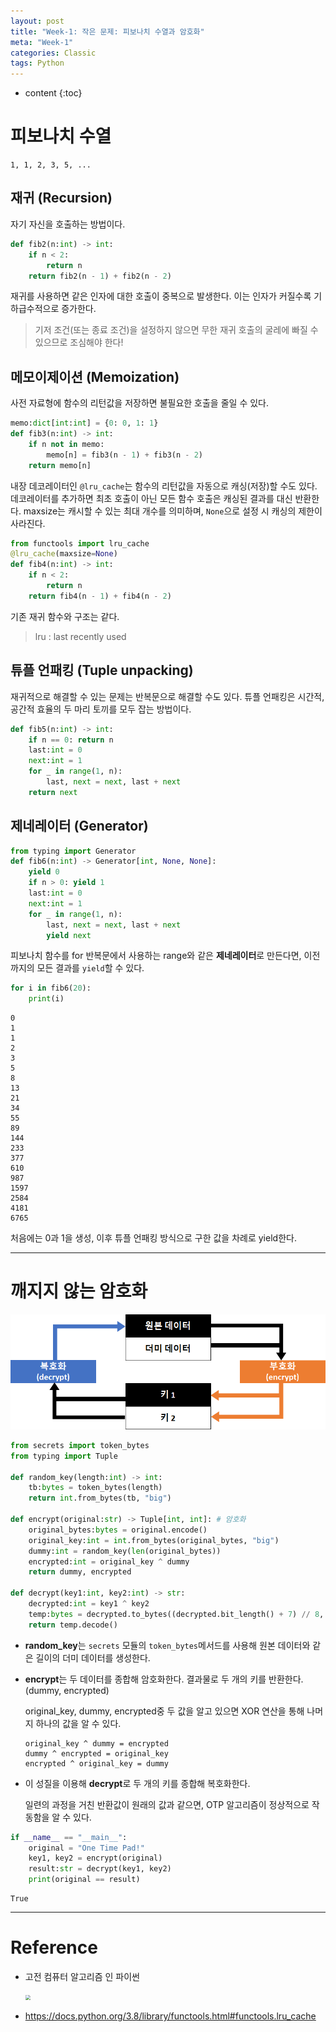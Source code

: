 ```yaml
---
layout: post
title: "Week-1: 작은 문제: 피보나치 수열과 암호화"
meta: "Week-1"
categories: Classic
tags: Python
---
```


* content
{:toc}
# 피보나치 수열

```
1, 1, 2, 3, 5, ...
```

## 재귀 (Recursion)

자기 자신을 호출하는 방법이다.

```python
def fib2(n:int) -> int:
    if n < 2:
        return n
    return fib2(n - 1) + fib2(n - 2)
```

재귀를 사용하면 같은 인자에 대한 호출이 중복으로 발생한다. 이는 인자가 커질수록 기하급수적으로 증가한다.

> 기저 조건(또는 종료 조건)을 설정하지 않으면 무한 재귀 호출의 굴레에 빠질 수 있으므로 조심해야 한다!

## 메모이제이션 (Memoization)

사전 자료형에 함수의 리턴값을 저장하면 불필요한 호출을 줄일 수 있다.

```python
memo:dict[int:int] = {0: 0, 1: 1}
def fib3(n:int) -> int:
    if n not in memo:
        memo[n] = fib3(n - 1) + fib3(n - 2)
    return memo[n]
```

내장 데코레이터인 `@lru_cache`는 함수의 리턴값을 자동으로 캐싱(저장)할 수도 있다. 데코레이터를 추가하면 최초 호출이 아닌 모든 함수 호출은 캐싱된 결과를 대신 반환한다. maxsize는 캐시할 수 있는 최대 개수를 의미하며, `None`으로 설정 시 캐싱의 제한이 사라진다.

```python
from functools import lru_cache
@lru_cache(maxsize=None)
def fib4(n:int) -> int:
    if n < 2:
        return n
    return fib4(n - 1) + fib4(n - 2)
```

기존 재귀 함수와 구조는 같다.

> lru : last recently used

## 튜플 언패킹 (Tuple unpacking)

재귀적으로 해결할 수 있는 문제는 반복문으로 해결할 수도 있다. 튜플 언패킹은 시간적, 공간적 효율의 두 마리 토끼를 모두 잡는 방법이다.

```python
def fib5(n:int) -> int:
    if n == 0: return n
    last:int = 0
    next:int = 1
    for _ in range(1, n):
        last, next = next, last + next
    return next
```

## 제네레이터 (Generator)

```python
from typing import Generator
def fib6(n:int) -> Generator[int, None, None]:
    yield 0
    if n > 0: yield 1
    last:int = 0
    next:int = 1
    for _ in range(1, n):
        last, next = next, last + next
        yield next
```

피보나치 함수를 for 반복문에서 사용하는 range와 같은 **제네레이터**로 만든다면, 이전까지의 모든 결과를 `yield`할 수 있다.

```python
for i in fib6(20):
    print(i)
```

```
0
1   
1   
2   
3   
5   
8   
13  
21  
34  
55  
89  
144 
233 
377 
610 
987 
1597
2584
4181
6765
```

처음에는 0과 1을 생성, 이후 튜플 언패킹 방식으로 구한 값을 차례로 yield한다.

---

# 깨지지 않는 암호화



![](https://github.com/B31l/B31l.github.io/blob/master/img/Classic_Computer_Science_Problems/encrypt-01.png?raw=true)

```python
from secrets import token_bytes
from typing import Tuple

def random_key(length:int) -> int:
    tb:bytes = token_bytes(length)
    return int.from_bytes(tb, "big")

def encrypt(original:str) -> Tuple[int, int]: # 암호화
    original_bytes:bytes = original.encode()
    original_key:int = int.from_bytes(original_bytes, "big")
    dummy:int = random_key(len(original_bytes))
    encrypted:int = original_key ^ dummy
    return dummy, encrypted

def decrypt(key1:int, key2:int) -> str:
    decrypted:int = key1 ^ key2
    temp:bytes = decrypted.to_bytes((decrypted.bit_length() + 7) // 8, "big")
    return temp.decode()
```

- **random_key**는 `secrets` 모듈의 `token_bytes`메서드를 사용해 원본 데이터와 같은 길이의 더미 데이터를 생성한다.

- **encrypt**는 두 데이터를 종합해 암호화한다. 결과물로 두 개의 키를 반환한다. (dummy, encrypted)

  original_key, dummy, encrypted중 두 값을 알고 있으면 XOR 연산을 통해 나머지 하나의 값을 알 수 있다.

  ```
  original_key ^ dummy = encrypted
  dummy ^ encrypted = original_key
  encrypted ^ original_key = dummy
  ```

- 이 성질을 이용해 **decrypt**로 두 개의 키를 종합해 복호화한다. 

  일련의 과정을 거친 반환값이 원래의 값과 같으면, OTP 알고리즘이 정상적으로 작동함을 알 수 있다.

```python
if __name__ == "__main__":
    original = "One Time Pad!"
    key1, key2 = encrypt(original)
    result:str = decrypt(key1, key2)
    print(original == result)
```

```
True
```

---

# Reference

- 고전 컴퓨터 알고리즘 인 파이썬

  <img src="https://image.aladin.co.kr/product/21766/43/cover500/k382636009_1.jpg" style="zoom:50%;" />

- <https://docs.python.org/3.8/library/functools.html#functools.lru_cache>

